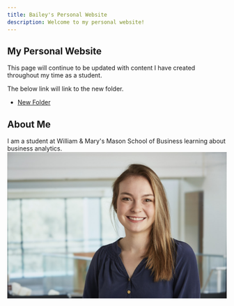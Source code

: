 ```yaml
---
title: Bailey's Personal Website
description: Welcome to my personal website!
---
```


## My Personal Website
This page will continue to be updated with content I have created throughout my time as a student.



The below link will link to the new folder. 
- [New Folder](/newfile/index.md)

## About Me
I am a student at William & Mary's Mason School of Business learning about business analytics.
![About Me](bplymy.jpg)
